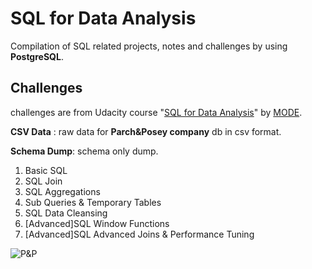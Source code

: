 # SQL for Data Analysis
Compilation of SQL related projects, notes and challenges by using **PostgreSQL**.

## Challenges
challenges are from Udacity course "[SQL for Data Analysis](https://in.udacity.com/course/sql-for-data-analysis--ud198)" by [MODE](https://modeanalytics.com/).

**CSV Data** : raw data for **Parch&Posey company** db in csv format. 

**Schema Dump**: schema only dump.

1. Basic SQL
2. SQL Join
3. SQL Aggregations
4. Sub Queries & Temporary Tables
5. SQL Data Cleansing
6. [Advanced]SQL Window Functions
7. [Advanced]SQL Advanced Joins & Performance Tuning

![P&P](https://raw.githubusercontent.com/ptyadana/sql-for-data-analysis/master/The%20Parch%20%26%20Posey%20Database%20ERD.png)